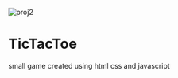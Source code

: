 ![proj2](https://user-images.githubusercontent.com/34711106/115616542-4fb9e180-a2be-11eb-860e-5860e3214e83.png)
# TicTacToe
small game created using html css and javascript

 
